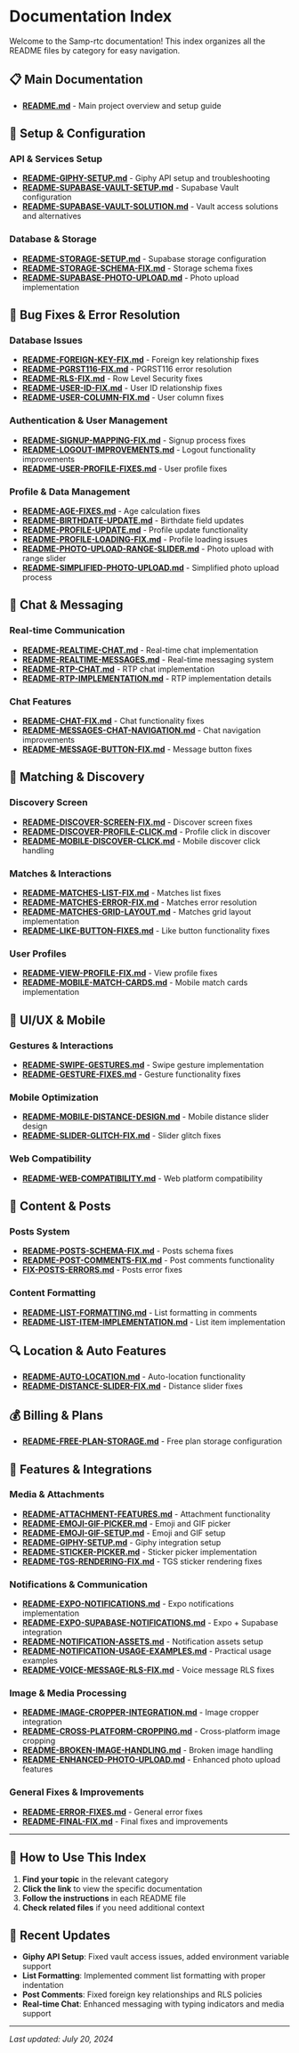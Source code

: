# Documentation Index

Welcome to the Samp-rtc documentation! This index organizes all the README files by category for easy navigation.

## 📋 **Main Documentation**

- **[README.md](./README.md)** - Main project overview and setup guide

## 🔧 **Setup & Configuration**

### **API & Services Setup**
- **[README-GIPHY-SETUP.md](./README-GIPHY-SETUP.md)** - Giphy API setup and troubleshooting
- **[README-SUPABASE-VAULT-SETUP.md](./README-SUPABASE-VAULT-SETUP.md)** - Supabase Vault configuration
- **[README-SUPABASE-VAULT-SOLUTION.md](./README-SUPABASE-VAULT-SOLUTION.md)** - Vault access solutions and alternatives

### **Database & Storage**
- **[README-STORAGE-SETUP.md](./README-STORAGE-SETUP.md)** - Supabase storage configuration
- **[README-STORAGE-SCHEMA-FIX.md](./README-STORAGE-SCHEMA-FIX.md)** - Storage schema fixes
- **[README-SUPABASE-PHOTO-UPLOAD.md](./README-SUPABASE-PHOTO-UPLOAD.md)** - Photo upload implementation

## 🐛 **Bug Fixes & Error Resolution**

### **Database Issues**
- **[README-FOREIGN-KEY-FIX.md](./README-FOREIGN-KEY-FIX.md)** - Foreign key relationship fixes
- **[README-PGRST116-FIX.md](./README-PGRST116-FIX.md)** - PGRST116 error resolution
- **[README-RLS-FIX.md](./README-RLS-FIX.md)** - Row Level Security fixes
- **[README-USER-ID-FIX.md](./README-USER-ID-FIX.md)** - User ID relationship fixes
- **[README-USER-COLUMN-FIX.md](./README-USER-COLUMN-FIX.md)** - User column fixes

### **Authentication & User Management**
- **[README-SIGNUP-MAPPING-FIX.md](./README-SIGNUP-MAPPING-FIX.md)** - Signup process fixes
- **[README-LOGOUT-IMPROVEMENTS.md](./README-LOGOUT-IMPROVEMENTS.md)** - Logout functionality improvements
- **[README-USER-PROFILE-FIXES.md](./README-USER-PROFILE-FIXES.md)** - User profile fixes

### **Profile & Data Management**
- **[README-AGE-FIXES.md](./README-AGE-FIXES.md)** - Age calculation fixes
- **[README-BIRTHDATE-UPDATE.md](./README-BIRTHDATE-UPDATE.md)** - Birthdate field updates
- **[README-PROFILE-UPDATE.md](./README-PROFILE-UPDATE.md)** - Profile update functionality
- **[README-PROFILE-LOADING-FIX.md](./README-PROFILE-LOADING-FIX.md)** - Profile loading issues
- **[README-PHOTO-UPLOAD-RANGE-SLIDER.md](./README-PHOTO-UPLOAD-RANGE-SLIDER.md)** - Photo upload with range slider
- **[README-SIMPLIFIED-PHOTO-UPLOAD.md](./README-SIMPLIFIED-PHOTO-UPLOAD.md)** - Simplified photo upload process

## 💬 **Chat & Messaging**

### **Real-time Communication**
- **[README-REALTIME-CHAT.md](./README-REALTIME-CHAT.md)** - Real-time chat implementation
- **[README-REALTIME-MESSAGES.md](./README-REALTIME-MESSAGES.md)** - Real-time messaging system
- **[README-RTP-CHAT.md](./README-RTP-CHAT.md)** - RTP chat implementation
- **[README-RTP-IMPLEMENTATION.md](./README-RTP-IMPLEMENTATION.md)** - RTP implementation details

### **Chat Features**
- **[README-CHAT-FIX.md](./README-CHAT-FIX.md)** - Chat functionality fixes
- **[README-MESSAGES-CHAT-NAVIGATION.md](./README-MESSAGES-CHAT-NAVIGATION.md)** - Chat navigation improvements
- **[README-MESSAGE-BUTTON-FIX.md](./README-MESSAGE-BUTTON-FIX.md)** - Message button fixes

## 🎯 **Matching & Discovery**

### **Discovery Screen**
- **[README-DISCOVER-SCREEN-FIX.md](./README-DISCOVER-SCREEN-FIX.md)** - Discover screen fixes
- **[README-DISCOVER-PROFILE-CLICK.md](./README-DISCOVER-PROFILE-CLICK.md)** - Profile click in discover
- **[README-MOBILE-DISCOVER-CLICK.md](./README-MOBILE-DISCOVER-CLICK.md)** - Mobile discover click handling

### **Matches & Interactions**
- **[README-MATCHES-LIST-FIX.md](./README-MATCHES-LIST-FIX.md)** - Matches list fixes
- **[README-MATCHES-ERROR-FIX.md](./README-MATCHES-ERROR-FIX.md)** - Matches error resolution
- **[README-MATCHES-GRID-LAYOUT.md](./README-MATCHES-GRID-LAYOUT.md)** - Matches grid layout implementation
- **[README-LIKE-BUTTON-FIXES.md](./README-LIKE-BUTTON-FIXES.md)** - Like button functionality fixes

### **User Profiles**
- **[README-VIEW-PROFILE-FIX.md](./README-VIEW-PROFILE-FIX.md)** - View profile fixes
- **[README-MOBILE-MATCH-CARDS.md](./README-MOBILE-MATCH-CARDS.md)** - Mobile match cards implementation

## 📱 **UI/UX & Mobile**

### **Gestures & Interactions**
- **[README-SWIPE-GESTURES.md](./README-SWIPE-GESTURES.md)** - Swipe gesture implementation
- **[README-GESTURE-FIXES.md](./README-GESTURE-FIXES.md)** - Gesture functionality fixes

### **Mobile Optimization**
- **[README-MOBILE-DISTANCE-DESIGN.md](./README-MOBILE-DISTANCE-DESIGN.md)** - Mobile distance slider design
- **[README-SLIDER-GLITCH-FIX.md](./README-SLIDER-GLITCH-FIX.md)** - Slider glitch fixes

### **Web Compatibility**
- **[README-WEB-COMPATIBILITY.md](./README-WEB-COMPATIBILITY.md)** - Web platform compatibility

## 📝 **Content & Posts**

### **Posts System**
- **[README-POSTS-SCHEMA-FIX.md](./README-POSTS-SCHEMA-FIX.md)** - Posts schema fixes
- **[README-POST-COMMENTS-FIX.md](./README-POST-COMMENTS-FIX.md)** - Post comments functionality
- **[FIX-POSTS-ERRORS.md](./FIX-POSTS-ERRORS.md)** - Posts error fixes

### **Content Formatting**
- **[README-LIST-FORMATTING.md](./README-LIST-FORMATTING.md)** - List formatting in comments
- **[README-LIST-ITEM-IMPLEMENTATION.md](./README-LIST-ITEM-IMPLEMENTATION.md)** - List item implementation

## 🔍 **Location & Auto Features**

- **[README-AUTO-LOCATION.md](./README-AUTO-LOCATION.md)** - Auto-location functionality
- **[README-DISTANCE-SLIDER-FIX.md](./README-DISTANCE-SLIDER-FIX.md)** - Distance slider fixes

## 💰 **Billing & Plans**

- **[README-FREE-PLAN-STORAGE.md](./README-FREE-PLAN-STORAGE.md)** - Free plan storage configuration

## 🎨 **Features & Integrations**

### **Media & Attachments**
- **[README-ATTACHMENT-FEATURES.md](./README-ATTACHMENT-FEATURES.md)** - Attachment functionality
- **[README-EMOJI-GIF-PICKER.md](./README-EMOJI-GIF-PICKER.md)** - Emoji and GIF picker
- **[README-EMOJI-GIF-SETUP.md](./README-EMOJI-GIF-SETUP.md)** - Emoji and GIF setup
- **[README-GIPHY-SETUP.md](./README-GIPHY-SETUP.md)** - Giphy integration setup
- **[README-STICKER-PICKER.md](./README-STICKER-PICKER.md)** - Sticker picker implementation
- **[README-TGS-RENDERING-FIX.md](./README-TGS-RENDERING-FIX.md)** - TGS sticker rendering fixes

### **Notifications & Communication**
- **[README-EXPO-NOTIFICATIONS.md](./README-EXPO-NOTIFICATIONS.md)** - Expo notifications implementation
- **[README-EXPO-SUPABASE-NOTIFICATIONS.md](./README-EXPO-SUPABASE-NOTIFICATIONS.md)** - Expo + Supabase integration
- **[README-NOTIFICATION-ASSETS.md](./README-NOTIFICATION-ASSETS.md)** - Notification assets setup
- **[README-NOTIFICATION-USAGE-EXAMPLES.md](./README-NOTIFICATION-USAGE-EXAMPLES.md)** - Practical usage examples
- **[README-VOICE-MESSAGE-RLS-FIX.md](./README-VOICE-MESSAGE-RLS-FIX.md)** - Voice message RLS fixes

### **Image & Media Processing**
- **[README-IMAGE-CROPPER-INTEGRATION.md](./README-IMAGE-CROPPER-INTEGRATION.md)** - Image cropper integration
- **[README-CROSS-PLATFORM-CROPPING.md](./README-CROSS-PLATFORM-CROPPING.md)** - Cross-platform image cropping
- **[README-BROKEN-IMAGE-HANDLING.md](./README-BROKEN-IMAGE-HANDLING.md)** - Broken image handling
- **[README-ENHANCED-PHOTO-UPLOAD.md](./README-ENHANCED-PHOTO-UPLOAD.md)** - Enhanced photo upload features

### **General Fixes & Improvements**
- **[README-ERROR-FIXES.md](./README-ERROR-FIXES.md)** - General error fixes
- **[README-FINAL-FIX.md](./README-FINAL-FIX.md)** - Final fixes and improvements

---

## 📖 **How to Use This Index**

1. **Find your topic** in the relevant category
2. **Click the link** to view the specific documentation
3. **Follow the instructions** in each README file
4. **Check related files** if you need additional context

## 🔄 **Recent Updates**

- **Giphy API Setup**: Fixed vault access issues, added environment variable support
- **List Formatting**: Implemented comment list formatting with proper indentation
- **Post Comments**: Fixed foreign key relationships and RLS policies
- **Real-time Chat**: Enhanced messaging with typing indicators and media support

---

*Last updated: July 20, 2024* 